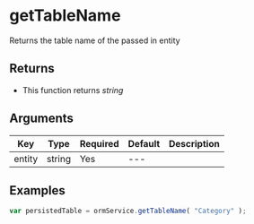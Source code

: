 # getTableName

Returns the table name of the passed in entity

## Returns

* This function returns _string_

## Arguments

| Key    | Type   | Required | Default | Description |
| ------ | ------ | -------- | ------- | ----------- |
| entity | string | Yes      | ---     |             |

## Examples

```javascript
var persistedTable = ormService.getTableName( "Category" );
```

